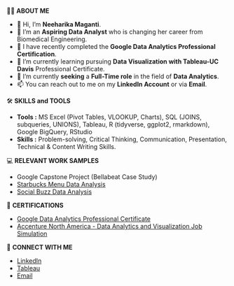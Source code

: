 🙋‍♀️ **ABOUT ME**
- 👋 Hi, I’m **Neeharika Maganti**.
- 👀 I’m an **Aspiring Data Analyst** who is changing her career from Biomedical Engineering.
- 🌱 I have recently completed the **Google Data Analytics Professional Certification**.
- 🌱 I’m currently learning pursuing **Data Visualization with Tableau-UC Davis** Professional Certificate.
- 💞️ I’m currently **seeking** a **Full-Time role** in the field of **Data Analytics**.
- 📫 You can reach out to me on my **LinkedIn Account** or via **Email**.

🛠️ **SKILLS and TOOLS**
- **Tools  :** MS Excel (Pivot Tables, VLOOKUP, Charts), SQL (JOINS, subqueries, UNIONS), Tableau, R (tidyverse, ggplot2, rmarkdown), Google BigQuery, RStudio
- **Skills :** Problem-solving, Critical Thinking, Communication, Presentation, Technical & Content Writing Skills.

💻 **RELEVANT WORK SAMPLES**
- Google Capstone Project (Bellabeat Case Study)
- [Starbucks Menu Data Analysis](https://github.com/NeeharikaMaganti1/Starbucks-Menu-Data-Analysis)
- [Social Buzz Data Analysis](https://github.com/NeeharikaMaganti1/Social-Buzz-Data-Analysis)

📄 **CERTIFICATIONS**
- [Google Data Analytics Professional Certificate](https://coursera.org/share/2b880feb70721e21735b233ec7f30cf3)
- [Accenture North America - Data Analytics and Visualization Job Simulation](https://forage-uploads-prod.s3.amazonaws.com/completion-certificates/Accenture%20North%20America/hzmoNKtzvAzXsEqx8_Accenture%20North%20America_5bPsviKL4wZQyJyoF_1694146852379_completion_certificate.pdf)

📧 **CONNECT WITH ME**
- [LinkedIn](https://www.linkedin.com/in/neeharikamaganti/)
- [Tableau](https://public.tableau.com/app/profile/neeharika.maganti/vizzes)
- [Email](neeharika.maganti31@gmail.com)


<!---
NeeharikaMaganti1/NeeharikaMaganti1 is a ✨ special ✨ repository because its `README.md` (this file) appears on your GitHub profile.
You can click the Preview link to take a look at your changes.
--->
